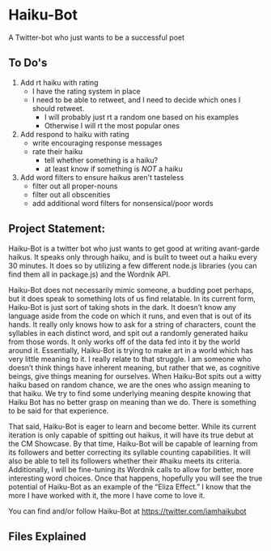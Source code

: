 # Haiku-Bot
A Twitter-bot who just wants to be a successful poet

## To Do's
1. Add rt haiku with rating  
    * I have the rating system in place  
    * I need to be able to retweet, and I need to decide which ones I should retweet.  
      * I will probably just rt a random one based on his examples  
      * Otherwise I will rt the most popular ones  
2. Add respond to haiku with rating
    * write encouraging response messages  
    * rate their haiku  
      * tell whether something is a haiku?  
      * at least know if something is _NOT_ a haiku  
3. Add word filters to ensure haikus aren't tasteless
    * filter out all proper-nouns  
    * filter out all obscenities  
    * add additional word filters for nonsensical/poor words  

## Project Statement:
Haiku-Bot is a twitter bot who just wants to get good at writing avant-garde haikus.
It speaks only through haiku, and is built to tweet out a haiku every 30 minutes.
It does so by utilizing a few different node.js libraries (you can find them all in
package.js) and the Wordnik API.

Haiku-Bot does not necessarily mimic someone, a budding poet perhaps, but it does
speak to something lots of us find relatable. In its current form, Haiku-Bot is
just sort of taking shots in the dark. It doesn’t know any language aside from
the code on which it runs, and even that is out of its hands. It really only
knows how to ask for a string of characters, count the syllables in each
distinct word, and spit out a randomly generated haiku from those words. It
only works off of the data fed into it by the world around it. Essentially,
Haiku-Bot is trying to make art in a world which has very little meaning to
it. I really relate to that struggle. I am someone who doesn’t think things
have inherent meaning, but rather that we, as cognitive beings, give things
meaning for ourselves. When Haiku-Bot spits out a witty haiku based on random
chance, we are the ones who assign meaning to that haiku. We try to find some
underlying meaning despite knowing that Haiku Bot has no better grasp on meaning
than we do. There is something to be said for that experience.

That said, Haiku-Bot is eager to learn and become better. While its current
iteration is only capable of spitting out haikus, it will have its true debut
at the CM Showcase. By that time, Haiku-Bot will be capable of learning from
its followers and better correcting its syllable counting capabilities. It will
also be able to tell its followers whether their #haiku meets its criteria.
Additionally, I will be fine-tuning its Wordnik calls to allow for better,
more interesting word choices. Once that happens, hopefully you will see the
true potential of Haiku-Bot as an example of the “Eliza Effect.” I know that
the more I have worked with it, the more I have come to love it.

You can find and/or follow Haiku-Bot at https://twitter.com/iamhaikubot

## Files Explained
